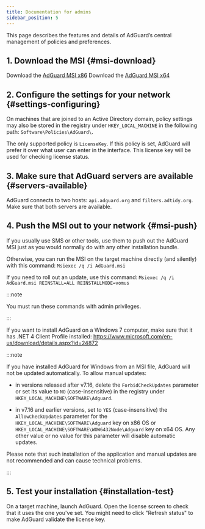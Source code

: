 ```yaml
---
title: Documentation for admins
sidebar_position: 5
---
```


This page describes the features and details of AdGuard’s central management of policies and preferences.

## 1. Download the MSI {#msi-download}

Download the [AdGuard MSI x86](https://cdn.adtidy.org/distr/windows/AdGuard_x86.msi)
Download the [AdGuard MSI x64](https://cdn.adtidy.org/distr/windows/AdGuard_x64.msi)

## 2. Configure the settings for your network {#settings-configuring}

On machines that are joined to an Active Directory domain, policy settings may also be stored in the registry under `HKEY_LOCAL_MACHINE` in the following path: `Software\Policies\AdGuard\`.

The only supported policy is `LicenseKey`. If this policy is set, AdGuard will prefer it over what user can enter in the interface. This license key will be used for checking license status.

## 3. Make sure that AdGuard servers are available {#servers-available}

AdGuard connects to two hosts: `api.adguard.org` and `filters.adtidy.org`. Make sure that both servers are available.

## 4. Push the MSI out to your network {#msi-push}

If you usually use SMS or other tools, use them to push out the AdGuard MSI just as you would normally do with any other installation bundle.

Otherwise, you can run the MSI on the target machine directly (and silently) with this command:
`Msiexec /q /i AdGuard.msi`

If you need to roll out an update, use this command:
`Msiexec /q /i AdGuard.msi REINSTALL=ALL REINSTALLMODE=vomus`

:::note

You must run these commands with admin privileges.

:::

If you want to install AdGuard on a Windows 7 computer, make sure that it has .NET 4 Client Profile installed: https://www.microsoft.com/en-us/download/details.aspx?id=24872

:::note

If you have installed AdGuard for Windows from an MSI file, AdGuard will not be updated automatically. To allow manual updates:

- in versions released after v7.16, delete the `ForbidCheckUpdates` parameter or set its value to `NO` (case-insensitive) in the registry under `HKEY_LOCAL_MACHINE\SOFTWARE\Adguard`.  

- in v7.16 and earlier versions, set to `YES` (case-insensitive) the `AllowCheckUpdates` parameter for the `HKEY_LOCAL_MACHINE\SOFTWARE\Adguard` key on x86 OS or `HKEY_LOCAL_MACHINE\SOFTWARE\WOW6432Node\Adguard` key on x64 OS. Any other value or no value for this parameter will disable automatic updates.

Please note that such installation of the application and manual updates are not recommended and can cause technical problems.

:::

## 5. Test your installation {#installation-test}

On a target machine, launch AdGuard. Open the license screen to check that it uses the one you've set. You might need to click "Refresh status" to make AdGuard validate the license key.
